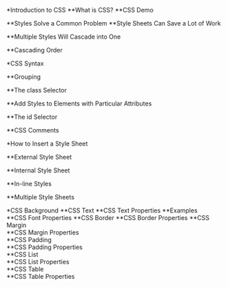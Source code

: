 *Introduction to CSS
**What is CSS?
**CSS Demo

**Styles Solve a Common Problem
**Style Sheets Can Save a Lot of Work

**Multiple Styles Will Cascade into One

**Cascading Order

*CSS Syntax

**Grouping

**The class Selector

**Add Styles to Elements with Particular Attributes

**The id Selector

**CSS Comments

*How to Insert a Style Sheet

**External Style Sheet

**Internal Style Sheet

**In-line Styles

**Multiple Style Sheets

*CSS Background
**CSS Text
**CSS Text Properties
**Examples  
**CSS Font Properties 
**CSS Border 
**CSS Border Properties 
**CSS Margin  
**CSS Margin Properties  
**CSS Padding  
**CSS Padding Properties  
**CSS List  
**CSS List Properties  
**CSS Table  
**CSS Table Properties  

